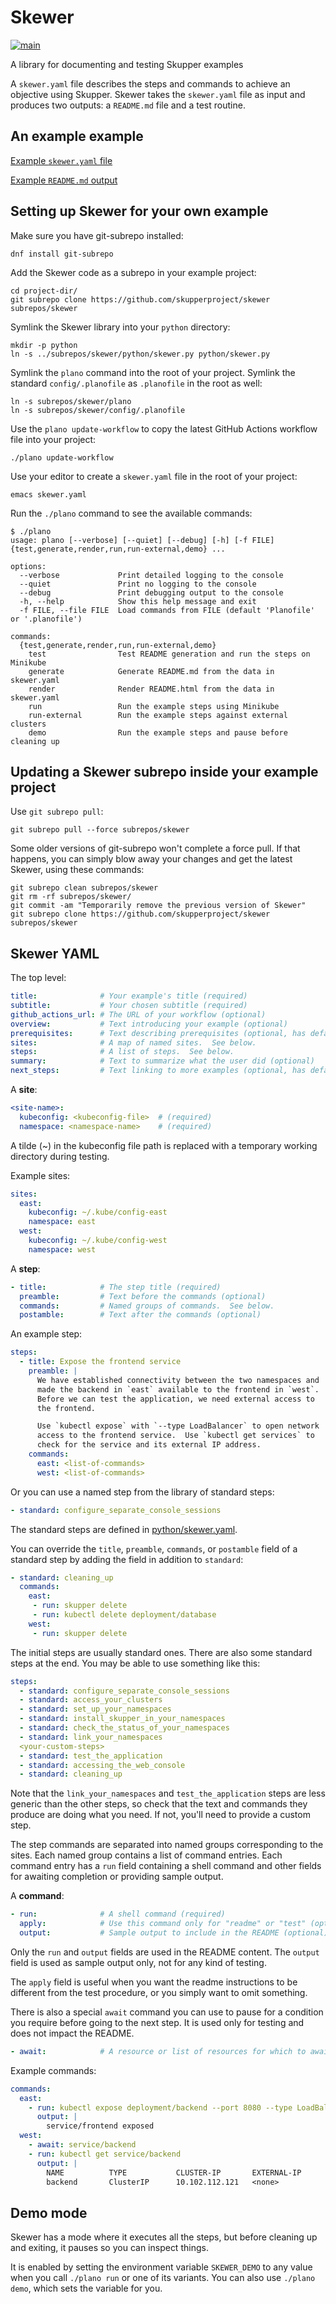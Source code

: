 # Skewer

[![main](https://github.com/skupperproject/skewer/actions/workflows/main.yaml/badge.svg)](https://github.com/skupperproject/skewer/actions/workflows/main.yaml)

A library for documenting and testing Skupper examples

A `skewer.yaml` file describes the steps and commands to achieve an
objective using Skupper.  Skewer takes the `skewer.yaml` file as input
and produces two outputs: a `README.md` file and a test routine.

## An example example

[Example `skewer.yaml` file](test-example/skewer.yaml)

[Example `README.md` output](test-example/README.md)

## Setting up Skewer for your own example

Make sure you have git-subrepo installed:

    dnf install git-subrepo

Add the Skewer code as a subrepo in your example project:

    cd project-dir/
    git subrepo clone https://github.com/skupperproject/skewer subrepos/skewer

Symlink the Skewer library into your `python` directory:

    mkdir -p python
    ln -s ../subrepos/skewer/python/skewer.py python/skewer.py

Symlink the `plano` command into the root of your project.  Symlink
the standard `config/.planofile` as `.planofile` in the root as well:

    ln -s subrepos/skewer/plano
    ln -s subrepos/skewer/config/.planofile

<!-- This sucks.  GitHub Actions doesn't support workflow files as symlinks. -->

<!-- Symlink the standard GitHub Actions workflow file: -->

<!--     mkdir -p .github/workflows -->
<!--     ln -s ../../subrepos/skewer/config/.github/workflows/main.yaml .github/workflows/main.yaml -->

<!-- So I have a convenience for copying the latest version into place. -->

Use the `plano update-workflow` to copy the latest GitHub Actions
workflow file into your project:

    ./plano update-workflow

Use your editor to create a `skewer.yaml` file in the root of your
project:

    emacs skewer.yaml

Run the `./plano` command to see the available commands:

~~~ console
$ ./plano
usage: plano [--verbose] [--quiet] [--debug] [-h] [-f FILE] {test,generate,render,run,run-external,demo} ...

options:
  --verbose             Print detailed logging to the console
  --quiet               Print no logging to the console
  --debug               Print debugging output to the console
  -h, --help            Show this help message and exit
  -f FILE, --file FILE  Load commands from FILE (default 'Planofile' or '.planofile')

commands:
  {test,generate,render,run,run-external,demo}
    test                Test README generation and run the steps on Minikube
    generate            Generate README.md from the data in skewer.yaml
    render              Render README.html from the data in skewer.yaml
    run                 Run the example steps using Minikube
    run-external        Run the example steps against external clusters
    demo                Run the example steps and pause before cleaning up
~~~

## Updating a Skewer subrepo inside your example project

Use `git subrepo pull`:

    git subrepo pull --force subrepos/skewer

Some older versions of git-subrepo won't complete a force pull.  If
that happens, you can simply blow away your changes and get the latest
Skewer, using these commands:

    git subrepo clean subrepos/skewer
    git rm -rf subrepos/skewer/
    git commit -am "Temporarily remove the previous version of Skewer"
    git subrepo clone https://github.com/skupperproject/skewer subrepos/skewer

## Skewer YAML

The top level:

~~~ yaml
title:              # Your example's title (required)
subtitle:           # Your chosen subtitle (required)
github_actions_url: # The URL of your workflow (optional)
overview:           # Text introducing your example (optional)
prerequisites:      # Text describing prerequisites (optional, has default text)
sites:              # A map of named sites.  See below.
steps:              # A list of steps.  See below.
summary:            # Text to summarize what the user did (optional)
next_steps:         # Text linking to more examples (optional, has default text)
~~~

A **site**:

~~~ yaml
<site-name>:
  kubeconfig: <kubeconfig-file>  # (required)
  namespace: <namespace-name>    # (required)
~~~

A tilde (~) in the kubeconfig file path is replaced with a temporary
working directory during testing.

Example sites:

~~~ yaml
sites:
  east:
    kubeconfig: ~/.kube/config-east
    namespace: east
  west:
    kubeconfig: ~/.kube/config-west
    namespace: west
~~~

A **step**:

~~~ yaml
- title:            # The step title (required)
  preamble:         # Text before the commands (optional)
  commands:         # Named groups of commands.  See below.
  postamble:        # Text after the commands (optional)
~~~

An example step:

~~~ yaml
steps:
  - title: Expose the frontend service
    preamble: |
      We have established connectivity between the two namespaces and
      made the backend in `east` available to the frontend in `west`.
      Before we can test the application, we need external access to
      the frontend.

      Use `kubectl expose` with `--type LoadBalancer` to open network
      access to the frontend service.  Use `kubectl get services` to
      check for the service and its external IP address.
    commands:
      east: <list-of-commands>
      west: <list-of-commands>
~~~

Or you can use a named step from the library of standard steps:

~~~ yaml
- standard: configure_separate_console_sessions
~~~

The standard steps are defined in
[python/skewer.yaml](python/skewer.yaml).

You can override the `title`, `preamble`, `commands`, or `postamble`
field of a standard step by adding the field in addition to
`standard`:

~~~ yaml
- standard: cleaning_up
  commands:
    east:
     - run: skupper delete
     - run: kubectl delete deployment/database
    west:
     - run: skupper delete
~~~

The initial steps are usually standard ones.  There are also some
standard steps at the end.  You may be able to use something like
this:

~~~ yaml
steps:
  - standard: configure_separate_console_sessions
  - standard: access_your_clusters
  - standard: set_up_your_namespaces
  - standard: install_skupper_in_your_namespaces
  - standard: check_the_status_of_your_namespaces
  - standard: link_your_namespaces
  <your-custom-steps>
  - standard: test_the_application
  - standard: accessing_the_web_console
  - standard: cleaning_up
~~~

Note that the `link_your_namespaces` and `test_the_application` steps
are less generic than the other steps, so check that the text and
commands they produce are doing what you need.  If not, you'll need to
provide a custom step.

The step commands are separated into named groups corresponding to the
sites.  Each named group contains a list of command entries.  Each
command entry has a `run` field containing a shell command and other
fields for awaiting completion or providing sample output.

A **command**:

~~~ yaml
- run:              # A shell command (required)
  apply:            # Use this command only for "readme" or "test" (optional, default is both)
  output:           # Sample output to include in the README (optional)
~~~

Only the `run` and `output` fields are used in the README content.
The `output` field is used as sample output only, not for any kind of
testing.

The `apply` field is useful when you want the readme instructions to
be different from the test procedure, or you simply want to omit
something.

There is also a special `await` command you can use to pause for a
condition you require before going to the next step.  It is used only
for testing and does not impact the README.

~~~ yaml
- await:            # A resource or list of resources for which to await readiness (optional)
~~~

Example commands:

~~~ yaml
commands:
  east:
    - run: kubectl expose deployment/backend --port 8080 --type LoadBalancer
      output: |
        service/frontend exposed
  west:
    - await: service/backend
    - run: kubectl get service/backend
      output: |
        NAME          TYPE           CLUSTER-IP       EXTERNAL-IP      PORT(S)         AGE
        backend       ClusterIP      10.102.112.121   <none>           8080/TCP        30s
~~~

## Demo mode

Skewer has a mode where it executes all the steps, but before cleaning
up and exiting, it pauses so you can inspect things.

It is enabled by setting the environment variable `SKEWER_DEMO` to any
value when you call `./plano run` or one of its variants.  You can
also use `./plano demo`, which sets the variable for you.
